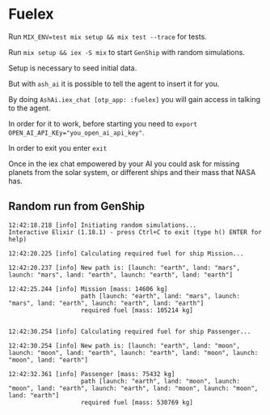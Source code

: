 # Fuelex

Run `MIX_ENV=test mix setup && mix test --trace` for tests.

Run `mix setup && iex -S mix` to start `GenShip` with random simulations.

Setup is necessary to seed initial data.

But with `ash_ai` it is possible to tell the agent to insert it for you.

By doing `AshAi.iex_chat [otp_app: :fuelex]` you will gain access in talking to the agent.

In order for it to work, before starting you need to
`export OPEN_AI_API_KEy="you_open_ai_api_key"`.

In order to exit you enter `exit`

Once in the iex chat empowered by your AI
 you could ask for missing planets from the solar system, or
different ships and their mass that NASA has.

## Random run from GenShip

```
12:42:18.218 [info] Initiating random simulations...
Interactive Elixir (1.18.1) - press Ctrl+C to exit (type h() ENTER for help)

12:42:20.225 [info] Calculating required fuel for ship Mission...

12:42:20.237 [info] New path is: [launch: "earth", land: "mars", launch: "mars", land: "earth", launch: "earth", land: "earth"]

12:42:25.244 [info] Mission [mass: 14606 kg]
                    path [launch: "earth", land: "mars", launch: "mars", land: "earth", launch: "earth", land: "earth"]
                    required fuel [mass: 105214 kg]


12:42:30.254 [info] Calculating required fuel for ship Passenger...

12:42:30.254 [info] New path is: [launch: "earth", land: "moon", launch: "moon", land: "earth", launch: "earth", land: "moon", launch: "moon", land: "earth"]

12:42:32.361 [info] Passenger [mass: 75432 kg]
                    path [launch: "earth", land: "moon", launch: "moon", land: "earth", launch: "earth", land: "moon", launch: "moon", land: "earth"]
                    required fuel [mass: 530769 kg]
```